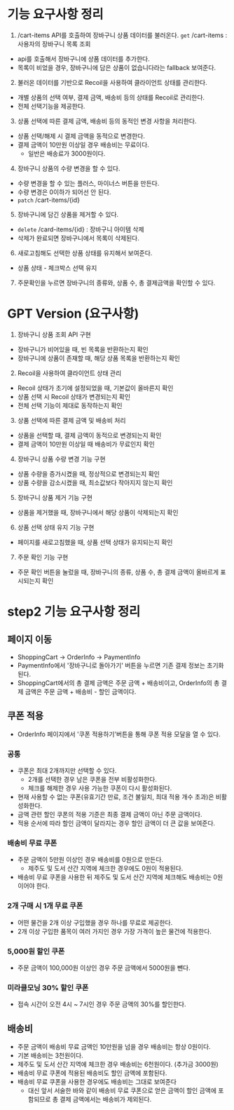 # 기능 요구사항 정리

1. /cart-items API를 호출하여 장바구니 상품 데이터를 불러온다.
   `get` /cart-items : 사용자의 장바구니 목록 조회

- api를 호출해서 장바구니에 상품 데이터를 추가한다.
- 목록이 비었을 경우, 장바구니에 담은 상품이 없습니다라는 fallback 보여준다.

2. 불러온 데이터를 기반으로 Recoil을 사용하여 클라이언트 상태를 관리한다.

- 개별 상품의 선택 여부, 결제 금액, 배송비 등의 상태를 Recoil로 관리한다.
- 전체 선택기능을 제공한다.

3. 상품 선택에 따른 결제 금액, 배송비 등의 동적인 변경 사항을 처리한다.

- 상품 선택/해제 시 결제 금액을 동적으로 변경한다.
- 결제 금액이 10만원 이상일 경우 배송비는 무료이다.
  - 일반은 배송료가 3000원이다.

4. 장바구니 상품의 수량 변경을 할 수 있다.

- 수량 변경을 할 수 있는 플러스, 마이너스 버튼을 만든다.
- 수량 변경은 0이하가 되어선 안 된다.
- `patch` /cart-items/{id}

5. 장바구니에 담긴 상품을 제거할 수 있다.

- `delete` /card-items/{id} : 장바구니 아이템 삭제
- 삭제가 완료되면 장바구니에서 목록이 삭제된다.

6. 새로고침해도 선택한 상품 상태를 유지해서 보여준다.

- 상품 상태 - 체크박스 선택 유지

7. 주문확인을 누르면 장바구니의 종류와, 상품 수, 총 결제금액을 확인할 수 있다.

# GPT Version (요구사항)

1. 장바구니 상품 조회 API 구현

- 장바구니가 비어있을 때, 빈 목록을 반환하는지 확인
- 장바구니에 상품이 존재할 때, 해당 상품 목록을 반환하는지 확인

2. Recoil을 사용하여 클라이언트 상태 관리

- Recoil 상태가 초기에 설정되었을 때, 기본값이 올바른지 확인
- 상품 선택 시 Recoil 상태가 변경되는지 확인
- 전체 선택 기능이 제대로 동작하는지 확인

3. 상품 선택에 따른 결제 금액 및 배송비 처리

- 상품을 선택할 때, 결제 금액이 동적으로 변경되는지 확인
- 결제 금액이 10만원 이상일 때 배송비가 무료인지 확인

4. 장바구니 상품 수량 변경 기능 구현

- 상품 수량을 증가시켰을 때, 정상적으로 변경되는지 확인
- 상품 수량을 감소시켰을 때, 최소값보다 작아지지 않는지 확인

5. 장바구니 상품 제거 기능 구현

- 상품을 제거했을 때, 장바구니에서 해당 상품이 삭제되는지 확인

6. 상품 선택 상태 유지 기능 구현

- 페이지를 새로고침했을 때, 상품 선택 상태가 유지되는지 확인

7. 주문 확인 기능 구현

- 주문 확인 버튼을 눌렀을 때, 장바구니의 종류, 상품 수, 총 결제 금액이 올바르게 표시되는지 확인

# step2 기능 요구사항 정리

## 페이지 이동

- ShoppingCart -> OrderInfo -> PaymentInfo
- PaymentInfo에서 '장바구니로 돌아가기' 버튼을 누르면 기존 결제 정보는 초기화된다.
- ShoppingCart에서의 총 결제 금액은 주문 금액 + 배송비이고, OrderInfo의 총 결제 금액은 주문 금액 + 배송비 - 할인 금액이다.

## 쿠폰 적용

- OrderInfo 페이지에서 '쿠폰 적용하기'버튼을 통해 쿠폰 적용 모달을 열 수 있다.

### 공통

- 쿠폰은 최대 2개까지만 선택할 수 있다.
  - 2개를 선택한 경우 남은 쿠폰을 전부 비활성화한다.
  - 체크를 해제한 경우 사용 가능한 쿠폰이 다시 활성화된다.
- 현재 사용할 수 없는 쿠폰(유효기간 만료, 조건 불일치, 최대 적용 개수 초과)은 비활성화한다.
- 금액 관련 할인 쿠폰의 적용 기준은 최종 결제 금액이 아닌 주문 금액이다.
- 적용 순서에 따라 할인 금액이 달라지는 경우 할인 금액이 더 큰 값을 보여준다.

### 배송비 무료 쿠폰

- 주문 금액이 5만원 이상인 경우 배송비를 0원으로 만든다.
  - 제주도 및 도서 산간 지역에 체크한 경우에도 0원이 적용된다.
- 배송비 무료 쿠폰을 사용한 뒤 제주도 및 도서 산간 지역에 체크해도 배송비는 0원이어야 한다.

### 2개 구매 시 1개 무료 쿠폰

- 어떤 물건을 2개 이상 구입했을 경우 하나를 무료로 제공한다.
- 2개 이상 구입한 품목이 여러 가지인 경우 가장 가격이 높은 물건에 적용한다.

### 5,000원 할인 쿠폰

- 주문 금액이 100,000원 이상인 경우 주문 금액에서 5000원을 뺀다.

### 미라클모닝 30% 할인 쿠폰

- 접속 시간이 오전 4시 ~ 7시인 경우 주문 금액의 30%를 할인한다.

## 배송비

- 주문 금액이 배송비 무료 금액인 10만원을 넘을 경우 배송비는 항상 0원이다.
- 기본 배송비는 3천원이다.
- 제주도 및 도서 산간 지역에 체크한 경우 배송비는 6천원이다. (추가금 3000원)
- 배송비 무료 쿠폰에 적용된 배송비도 할인 금액에 포함된다.
- 배송비 무료 쿠폰을 사용한 경우에도 배송비는 그대로 보여준다
  - 대신 앞서 서술한 바와 같이 배송비 무료 쿠폰으로 얻은 금액이 할인 금액에 포함되므로 총 결제 금액에서는 배송비가 제외된다.
